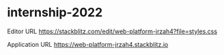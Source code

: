 # internship-2022

Editor URL
https://stackblitz.com/edit/web-platform-jrzah4?file=styles.css

Application URL
https://web-platform-jrzah4.stackblitz.io






